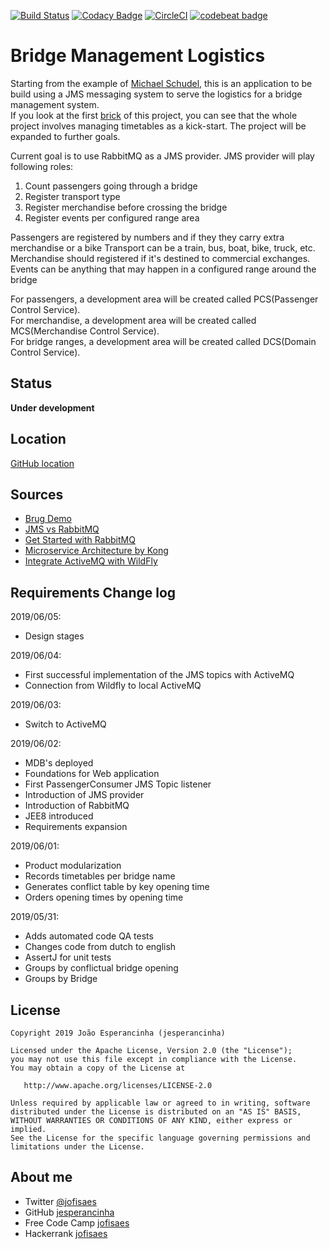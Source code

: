 [![Build Status](https://travis-ci.org/jesperancinha/bridge-logistics.svg?branch=master)](https://travis-ci.org/jesperancinha/bridge-logistics)
[![Codacy Badge](https://api.codacy.com/project/badge/Grade/318e7f47f8944b3d97a83d2fd2402b85)](https://www.codacy.com/app/jofisaes/bridge-logistics?utm_source=github.com&amp;utm_medium=referral&amp;utm_content=jesperancinha/bridge-logistics&amp;utm_campaign=Badge_Grade)
[![CircleCI](https://circleci.com/gh/jesperancinha/bridge-logistics.svg?style=svg)](https://circleci.com/gh/jesperancinha/bridge-logistics)
[![codebeat badge](https://codebeat.co/badges/a81b5c40-aeca-4b8d-9015-1ed1004617e5)](https://codebeat.co/projects/github-com-jesperancinha-bridge-logistics-master)

# Bridge Management Logistics

Starting from the example of [Michael Schudel](https://github.com/MichelSchudel), this is an application to be build using a JMS messaging system to serve the logistics for a bridge management system.  
If you look at the first [brick](https://github.com/jesperancinha/bridge-logistics/blob/master/bridge-logistics-jms/src/main/java/com/jesperancinha/bridgelogistics/services/BridgeOpeningService.java) of this project, you can see that the whole project involves managing timetables as a kick-start.
The project will be expanded to further goals.  

Current goal is to use RabbitMQ as a JMS provider. 
JMS provider will play following roles:

1.   Count passengers going through a bridge
2.   Register transport type
3.   Register merchandise before crossing the bridge
4.   Register events per configured range area

Passengers are registered by numbers and if they they carry extra merchandise or a bike
Transport can be a train, bus, boat, bike, truck, etc.
Merchandise should registered if it's destined to commercial exchanges.
Events can be anything that may happen in a configured range around the bridge

For passengers, a development area will be created called PCS(Passenger Control Service).  
For merchandise, a development area will be created called MCS(Merchandise Control Service).  
For bridge ranges, a development area will be created called DCS(Domain Control Service).  

## Status

**Under development**

## Location

[GitHub location](https://github.com/jesperancinha/brugdemo)

## Sources

-   [Brug Demo](https://github.com/MichelSchudel/brugdemo)
-   [JMS vs RabbitMQ](https://dzone.com/articles/jms-vs-rabbitmq)
-   [Get Started with RabbitMQ](https://www.rabbitmq.com/getstarted.html)
-   [Microservice Architecture by Kong](https://microservices.io/)
-   [Integrate ActiveMQ with WildFly](http://www.mastertheboss.com/jboss-server/jboss-jms/integrate-activemq-with-wildfly)

## Requirements Change log
2019/06/05:
-   Design stages

2019/06/04:
-   First successful implementation of the JMS topics with ActiveMQ
-   Connection from Wildfly to local ActiveMQ

2019/06/03:   
-   Switch to ActiveMQ  

2019/06/02:
-   MDB's deployed
-   Foundations for Web application
-   First PassengerConsumer JMS Topic listener
-   Introduction of JMS provider
-   Introduction of RabbitMQ
-   JEE8 introduced
-   Requirements expansion

2019/06/01:
-   Product modularization
-   Records timetables per bridge name
-   Generates conflict table by key opening time
-   Orders opening times by opening time

2019/05/31:
-   Adds automated code QA tests
-   Changes code from dutch to english
-   AssertJ for unit tests
-   Groups by conflictual bridge opening
-   Groups by Bridge

## License

```text
Copyright 2019 João Esperancinha (jesperancinha)

Licensed under the Apache License, Version 2.0 (the "License");
you may not use this file except in compliance with the License.
You may obtain a copy of the License at

   http://www.apache.org/licenses/LICENSE-2.0

Unless required by applicable law or agreed to in writing, software
distributed under the License is distributed on an "AS IS" BASIS,
WITHOUT WARRANTIES OR CONDITIONS OF ANY KIND, either express or implied.
See the License for the specific language governing permissions and
limitations under the License.
```

## About me

-   Twitter [@jofisaes](https://twitter.com/jofisaes)
-   GitHub [jesperancinha](https://github.com/jesperancinha)
-   Free Code Camp [jofisaes](https://www.freecodecamp.org/jofisaes)
-   Hackerrank [jofisaes](https://www.hackerrank.com/jofisaes)